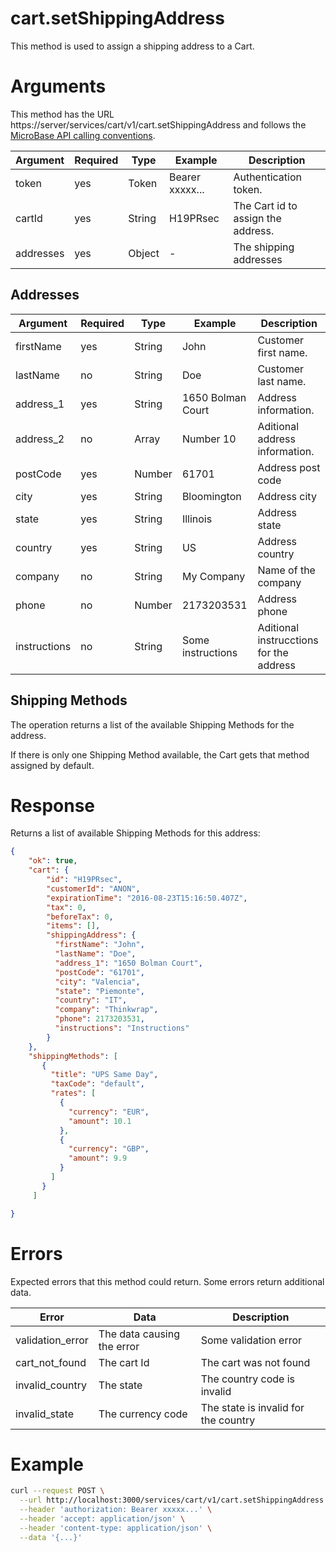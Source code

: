 # cart.setShippingAddress

This method is used to assign a shipping address to a Cart.

# Arguments

This method has the URL https://server/services/cart/v1/cart.setShippingAddress and
follows the [MicroBase API calling conventions](../calling-conventions.html).

Argument | Required | Type | Example | Description
---------|----------|------|---------|------------
token      | yes | Token  | Bearer xxxxx... | Authentication token.
cartId     | yes | String | H19PRsec        | The Cart id to assign the address.
addresses  | yes | Object | -               | The shipping addresses

## Addresses

Argument | Required | Type | Example | Description
---------|----------|------|---------|------------
firstName    | yes  | String  | John                | Customer first name.
lastName     | no   | String  | Doe                 | Customer last name.
address_1    | yes  | String  | 1650 Bolman Court   | Address information.
address_2    | no   | Array   | Number 10           | Aditional address information.
postCode     | yes  | Number  | 61701               | Address post code
city         | yes  | String  | Bloomington         | Address city
state        | yes  | String  | Illinois            | Address state
country      | yes  | String  | US                  | Address country
company      | no   | String  | My Company          | Name of the company
phone        | no   | Number  | 2173203531          | Address phone
instructions | no   | String  | Some instructions   | Aditional instrucctions for the address

## Shipping Methods

The operation returns a list of the available Shipping Methods for the address.

If there is only one Shipping Method available, the Cart gets that method assigned by default. 

# Response

Returns a list of available Shipping Methods for this address:

```json
{
    "ok": true,
    "cart": {
        "id": "H19PRsec",
        "customerId": "ANON",
        "expirationTime": "2016-08-23T15:16:50.407Z",
        "tax": 0,
        "beforeTax": 0,
        "items": [],
        "shippingAddress": {
          "firstName": "John",
          "lastName": "Doe",
          "address_1": "1650 Bolman Court",
          "postCode": "61701",
          "city": "Valencia",
          "state": "Piemonte",
          "country": "IT",
          "company": "Thinkwrap",
          "phone": 2173203531,
          "instructions": "Instructions"        
        }
    },
    "shippingMethods": [
       {
         "title": "UPS Same Day",
         "taxCode": "default",
         "rates": [
           {
             "currency": "EUR",
             "amount": 10.1
           },
           {
             "currency": "GBP",
             "amount": 9.9
           }
         ]
       }
     ]

}
```

# Errors

Expected errors that this method could return. Some errors return additional data.

Error | Data | Description
------|------|------------
validation_error | The data causing the error | Some validation error
cart_not_found   | The cart Id | The cart was not found
invalid_country  | The state | The country code is invalid 
invalid_state    | The currency code | The state is invalid for the country 

# Example

```bash
curl --request POST \
  --url http://localhost:3000/services/cart/v1/cart.setShippingAddress \
  --header 'authorization: Bearer xxxxx...' \
  --header 'accept: application/json' \
  --header 'content-type: application/json' \
  --data '{...}'
```
